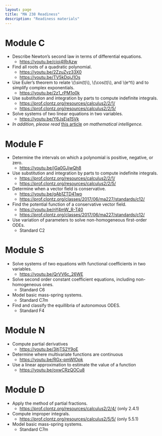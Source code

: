 ```yaml
---
layout: page
title: "MA 238 Readiness"
description: "Readiness materials"
---
```


# Module C 

- Describe Newton’s second law in terms of differential equations. 
  - <https://youtu.be/cioi4lRrAzw>
- Find all roots of a quadratic polynomial. 
  - <https://youtu.be/2ZzuZvz33X0> 
  - <https://youtu.be/TV5kDqiJ1Os>
- Use Euler’s theorem to relate \\(\sin(t)\\), \\(\cos(t)\\), and \\(e^t\\)  and to simplify complex exponentials.
  - <https://youtu.be/2z1_rPM1o0k>
- Use substitution and integration by parts to compute indefinite integrals.
  - <https://prof.clontz.org/resources/calculus2/2/1/>
  - <https://prof.clontz.org/resources/calculus2/2/5/>
- Solve systems of two linear equations in two variables.  
  - <https://youtu.be/Y6JsEja15Vk>
- *In addition, please read* [this article](/assets/growth-mindset.pdf) *on mathematical intelligence.*

# Module F 

- Determine the intervals on which a polynomial is positive, negative, or zero.
  - <https://youtu.be/jGa0GJjwQh8>
- Use substitution and integration by parts to compute indefinite integrals.
  - <https://prof.clontz.org/resources/calculus2/2/1/>
  - <https://prof.clontz.org/resources/calculus2/2/5/>
- Determine when a vector field is conservative.
  - <https://youtu.be/gAb1ZTD41wo>
  - <https://prof.clontz.org/classes/2017/06/ma227/standards/c12/>
- Find the potential function of a conservative vector field.
  - <https://youtu.be/nY4mW_R-T40>
  - <https://prof.clontz.org/classes/2017/06/ma227/standards/c12/>
- Use variation of parameters to solve non-homogeneous first-order ODEs.
  - Standard C2

# Module S

- Solve systems of two equations with functional coefficients in two variables.
  - <https://youtu.be/QrVV6c_26WE>
- Solve second order constant coefficient equations, including non-homogeneous ones.
  - Standard C6
- Model basic mass-spring systems.
  - Standard C7m
- Find and classify the equillibria of autonomous ODES.
  - Standard F4

# Module N 

- Compute partial derivatives
  - <https://youtu.be/3itjTS2Y9oE>
- Determine where multivariate functions are continuous
  - <https://youtu.be/RGx-pmWlOpk>
- Use a linear approximation to estimate the value of a function
  - <https://youtu.be/oxwCRzQOCu8>

# Module D
- Apply the method of partial fractions.
  - <https://prof.clontz.org/resources/calculus2/2/4/> (only 2.4.1)
- Compute improper integrals.
  - <https://prof.clontz.org/resources/calculus2/5/5/> (only 5.5.1)
- Model basic mass-spring systems.
  - Standard C7m
